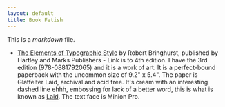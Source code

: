 ```yaml
---
layout: default
title: Book Fetish
---
```


This is a *markdown* file. 

* <a href="https://www.amazon.com/Elements-Typographic-Style-Version-Anniversary/dp/0881792128/">
  The Elements of Typographic Style</a>
  by Robert Bringhurst, published by Hartley and Marks Publishers - Link is to 4th edition.
  I have the 3rd edition (978-0881792065) and it is a work of art. It is a perfect-bound paperback with
  the uncommon size of 9.2" x 5.4". The paper is Glatfelter Laid, archival and acid free. It's cream 
  with an interesting dashed line ehhh, embossing for lack of a better word, this is what is known as
  <a href="https://en.wikipedia.org/wiki/Laid_paper">Laid</a>. The text face is Minion Pro.

